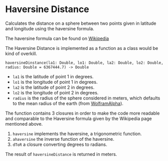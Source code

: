 # Haversine Distance

Calculates the distance on a sphere between two points given in latitude and longitude using the haversine formula.

The haversine formula can be found on [Wikipedia](https://en.wikipedia.org/wiki/Haversine_formula)

The Haversine Distance is implemented as a function as a class would be kind of overkill.

`haversineDinstance(la1: Double, lo1: Double, la2: Double, lo2: Double, radius: Double = 6367444.7) -> Double`

- `la1` is the latitude of point 1 in degrees.
- `lo1` is the longitude of point 1 in degrees.
- `la2` is the latitude of point 2 in degrees.
- `lo2` is the longitude of point 2 in degrees.
- `radius` is the radius of the sphere considered in meters, which defaults to the mean radius of the earth (from [WolframAlpha](http://www.wolframalpha.com/input/?i=earth+radius)).

The function contains 3 closures in order to make the code more readable and comparable to the Haversine formula given by the Wikipedia page mentioned above.

1. `haversine` implements the haversine, a trigonometric function.
2. `ahaversine` the inverse function of the haversine.
3. `dToR` a closure converting degrees to radians.

The result of `haversineDistance` is returned in meters.
